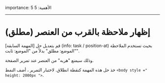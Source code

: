 importance: 5
الأهمية: 5

---

# إظهار ملاحظة بالقرب من العنصر (مطلق)

قم بتعديل حل [المهمة السابقة] (info: task / position-at) بحيث تستخدم الملاحظة "الموضع: مطلق" بدلاً من "الموضع: ثابت".

وذلك سيمنع "هربه" من العنصر عند تمرير الصفحة.

خذ حل هذه المهمة كنقطة انطلاق. لاختبار التمرير ، أضف النمط `<body style =" height: 2000px ">`.
